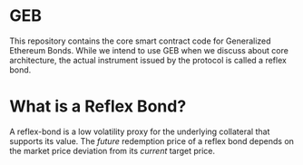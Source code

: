 # GEB

This repository contains the core smart contract code for Generalized Ethereum Bonds. While we intend to use GEB when we discuss about core architecture, the actual instrument issued by the protocol is called a reflex bond.

# What is a Reflex Bond?

A reflex-bond is a low volatility proxy for the underlying collateral that supports its value. The _future_ redemption price of a reflex bond depends on the market price deviation from its _current_ target price.

# 
